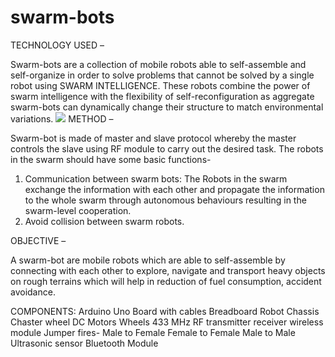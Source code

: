 # swarm-bots
TECHNOLOGY USED – 

Swarm-bots are a collection of mobile robots able to self-assemble and self-organize in order to solve problems that cannot be solved by a single robot using SWARM INTELLIGENCE. 
These robots combine the power of swarm intelligence with the flexibility of self-reconfiguration as aggregate swarm-bots can dynamically change their structure to match 
environmental variations.
<img src="https://www.researchgate.net/profile/Young_Hoon_Joo/publication/264059798/figure/fig6/AS:668696896864270@1536441172894/Block-diagram-for-swarm-robot-system.png">
METHOD – 

Swarm-bot is made of master and slave protocol whereby the master controls the slave using RF module to carry out the desired task. 
The robots in the swarm should have some basic functions-
1) Communication between swarm bots: 
The Robots in the swarm exchange the information with each other and propagate the information to the whole swarm through autonomous 
behaviours resulting in the swarm-level cooperation.
2) Avoid collision between swarm robots.

OBJECTIVE – 

A swarm-bot are mobile robots which are able to self-assemble by connecting with each other to explore, navigate and transport heavy objects on rough terrains which will 
help in reduction of fuel consumption, accident avoidance.

COMPONENTS: 
Arduino Uno Board with cables
Breadboard
Robot Chassis
Chaster wheel
DC Motors 
Wheels
433 MHz RF transmitter receiver wireless module
Jumper fires-
Male to Female
Female to Female
Male to Male
Ultrasonic sensor
Bluetooth Module


 
 
